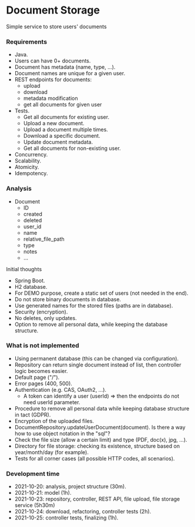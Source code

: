 # Document Storage

Simple service to store users' documents

### Requirements
* Java. 
* Users can have 0+ documents.
* Document has metadata (name, type, ...). 
* Document names are unique for a given user. 
* REST endpoints for documents: 
  * upload
  * download
  * metadata modification
  * get all documents for given user
* Tests. 
  * Get all documents for existing user.
  * Upload a new document. 
  * Upload a document multiple times. 
  * Download a specific document. 
  * Update document metadata. 
  * Get all documents for non-existing user. 
* Concurrency. 
* Scalability.
* Atomicity. 
* Idempotency. 

### Analysis
* Document
  * ID
  * created
  * deleted
  * user_id
  * name
  * relative_file_path
  * type
  * notes
  * ...

Initial thoughts
* Spring Boot. 
* H2 database.
* For DEMO purpose, create a static set of users (not needed in the end).
* Do not store binary documents in database. 
* Use generated names for the stored files (paths are in database). 
* Security (encryption). 
* No deletes, only updates. 
* Option to remove all personal data, while keeping the database structure. 

### What is not implemented
* Using permanent database (this can be changed via configuration).
* Repository can return single document instead of list, then controller logic becomes easier. 
* Default page ("/"). 
* Error pages (400, 500).
* Authentication (e.g. CAS, OAuth2, ...). 
  * A token can identify a user (userId) => then the endpoints do not need userId parameter. 
* Procedure to remove all personal data while keeping database structure in tact (GDPR).
* Encryption of the uploaded files. 
* DocumentRepository.updateUserDocument(document). Is there a way how to use object notation in the "sql"?
* Check the file size (allow a certain limit) and type (PDF, doc(x), jpg, ...).
* Directory for file storage: checking its existence, structure based on year/month/day (for example).
* Tests for all corner cases (all possible HTTP codes, all scenarios).

### Development time
* 2021-10-20: analysis, project structure (30m).
* 2021-10-21: model (1h).
* 2021-10-23: repository, controller, REST API, file upload, file storage service (5h30m)
* 2021-10-24: download, refactoring, controller tests (2h).
* 2021-10-25: controller tests, finalizing (1h).

